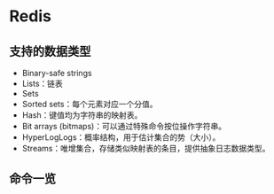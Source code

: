 # Redis

## 支持的数据类型

* Binary-safe strings
* Lists：链表
* Sets
* Sorted sets：每个元素对应一个分值。
* Hash：键值均为字符串的映射表。
* Bit arrays (bitmaps)：可以通过特殊命令按位操作字符串。
* HyperLogLogs：概率结构，用于估计集合的势（大小）。
* Streams：唯增集合，存储类似映射表的条目，提供抽象日志数据类型。

## 命令一览

